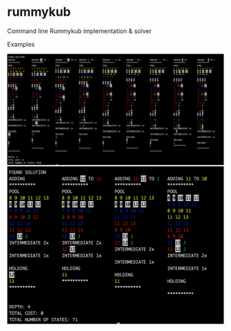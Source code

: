# rummykub
Command line Rummykub implementation &amp; solver

Examples

![Solution example](https://github.com/lucasbrambrink/rummykub/blob/main/screenshots/solution.png?raw=true)
![Simple solution](https://github.com/lucasbrambrink/rummykub/blob/main/screenshots/solution_2.png?raw=true)
